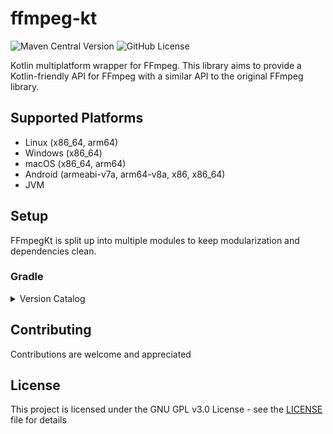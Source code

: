 # ffmpeg-kt

![Maven Central Version](https://img.shields.io/maven-central/v/dev.zt64/ffmpeg)
![GitHub License](https://img.shields.io/github/license/zt64/ffmpeg-kt)

Kotlin multiplatform wrapper for FFmpeg. This library aims to provide a Kotlin-friendly API for
FFmpeg with a similar API to the original FFmpeg library.

## Supported Platforms

- Linux (x86_64, arm64)
- Windows (x86_64)
- macOS (x86_64, arm64)
- Android (armeabi-v7a, arm64-v8a, x86, x86_64)
- JVM

## Setup

FFmpegKt is split up into multiple modules to keep modularization and dependencies clean.

### Gradle

<details>
<summary>Version Catalog</summary>

```toml
[versions]
ffmpeg-kt = "x.y.z"

[libraries]
# To keep things simple, use the complete module to add all modules
ffmpeg-kt-complete = { module = "dev.zt64:ffmpeg-kt-complete", version.ref = "ffmpeg-kt" }

# Or use each module as needed
ffmpeg-kt-avutil = { module = "dev.zt64:ffmpeg-kt-avutil", version.ref = "ffmpeg-kt" }
ffmpeg-kt-avcodec = { module = "dev.zt64:ffmpeg-kt-avcodec", version.ref = "ffmpeg-kt" }
ffmpeg-kt-avformat = { module = "dev.zt64:ffmpeg-kt-avformat", version.ref = "ffmpeg-kt" }
ffmpeg-kt-avfilter = { module = "dev.zt64:ffmpeg-kt-avfilter", version.ref = "ffmpeg-kt" }
ffmpeg-kt-avdevice = { module = "dev.zt64:ffmpeg-kt-avdevice", version.ref = "ffmpeg-kt" }
ffmpeg-kt-swscale = { module = "dev.zt64:ffmpeg-kt-swscale", version.ref = "ffmpeg-kt" }
ffmpeg-kt-swresample = { module = "dev.zt64:ffmpeg-kt-swresample", version.ref = "ffmpeg-kt" }
ffmpeg-kt-postproc = { module = "dev.zt64:ffmpeg-kt-postproc", version.ref = "ffmpeg-kt" }
```

</details>

## Contributing

Contributions are welcome and appreciated

## License

This project is licensed under the GNU GPL v3.0 License - see the [LICENSE](LICENSE) file for
details
